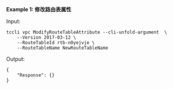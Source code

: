 **Example 1: 修改路由表属性**



Input: 

```
tccli vpc ModifyRouteTableAttribute --cli-unfold-argument  \
    --Version 2017-03-12 \
    --RouteTableId rtb-n0yejvje \
    --RouteTableName NewRouteTableName
```

Output: 
```
{
    "Response": {}
}
```

